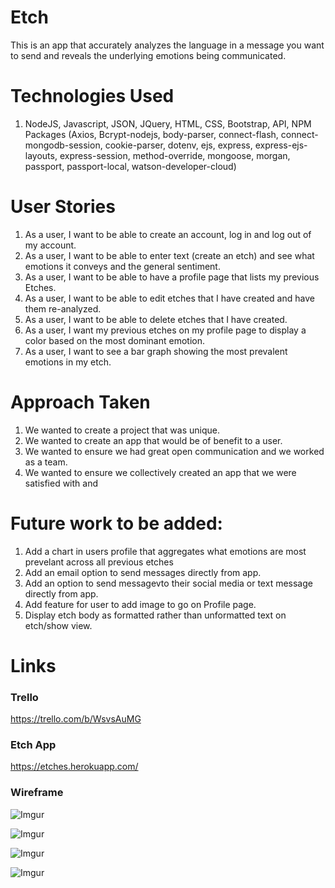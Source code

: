 # Etch 
This is an app that accurately analyzes the language in a message you want to send and reveals the underlying emotions being communicated.  

# Technologies Used

1. NodeJS, Javascript, JSON, JQuery, HTML, CSS, Bootstrap, API, NPM Packages (Axios, Bcrypt-nodejs, body-parser, connect-flash, connect-mongodb-session, cookie-parser, dotenv, ejs, express, express-ejs-layouts, express-session, method-override, mongoose, morgan, passport, passport-local, watson-developer-cloud)

# User Stories

1. As a user, I want to be able to create an account, log in and log out of my account. 
2. As a user, I want to be able to enter text (create an etch) and see what emotions it conveys and the general sentiment.
3. As a user, I want to be able to have a profile page that lists my previous Etches.
4. As a user, I want to be able to edit etches that I have created and have them re-analyzed.
5. As a user, I want to be able to delete etches that I have created.
6. As a user, I want my previous etches on my profile page to display a color based on the most dominant emotion.
7. As a user, I want to see a bar graph showing the most prevalent emotions in my etch.

# Approach Taken

1. We wanted to create a project that was unique.
2. We wanted to create an app that would be of benefit to a user.  
3. We wanted to ensure we had great open communication and we worked as a team. 
4. We wanted to ensure we collectively created an app that we were satisfied with and 

 
# Future work to be added: 
1. Add a chart in users profile that aggregates what emotions are most prevelant across all previous etches 
2. Add an email option to send messages directly from app.
3. Add an option to send messagevto their social media or text message directly from app. 
3. Add feature for user to add image to go on Profile page. 
4. Display etch body as formatted rather than unformatted text on etch/show view. 


# Links

### Trello
<https://trello.com/b/WsvsAuMG>

### Etch App
<https://etches.herokuapp.com/>

### Wireframe 


![Imgur](https://i.imgur.com/1CxQsTX.png)

![Imgur](https://i.imgur.com/v0SbCUP.png)

![Imgur](https://i.imgur.com/hN7RvE2.png)

![Imgur](https://i.imgur.com/6gcpecb.png)


